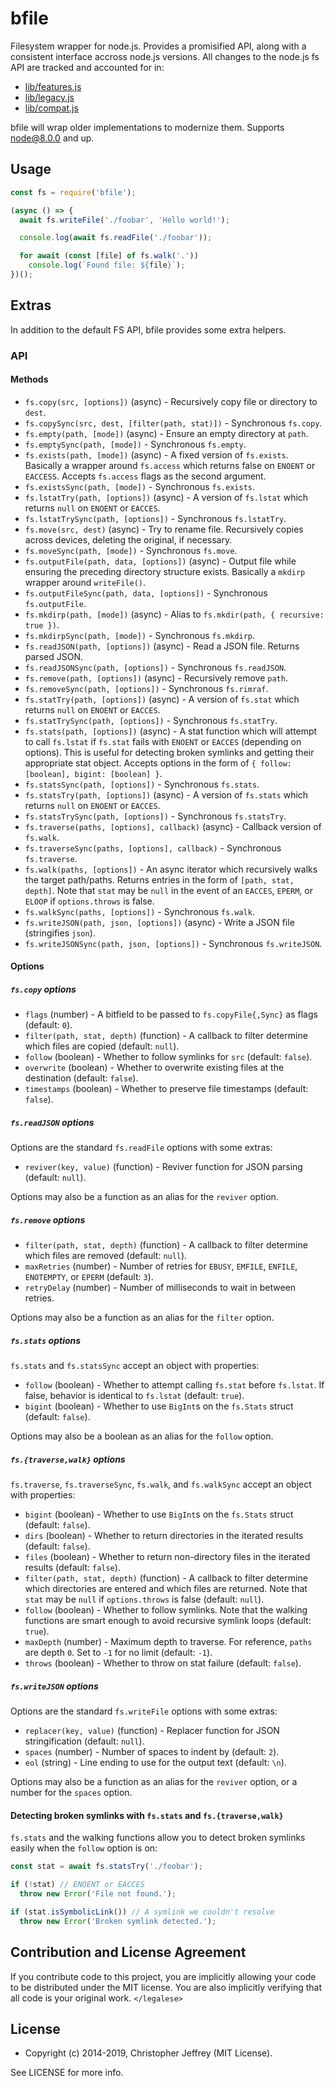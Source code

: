 # bfile

Filesystem wrapper for node.js. Provides a promisified API, along with a
consistent interface accross node.js versions. All changes to the node.js fs
API are tracked and accounted for in:

- [lib/features.js]
- [lib/legacy.js]
- [lib/compat.js]

bfile will wrap older implementations to modernize them. Supports node@8.0.0
and up.

## Usage

``` js
const fs = require('bfile');

(async () => {
  await fs.writeFile('./foobar', 'Hello world!');

  console.log(await fs.readFile('./foobar'));

  for await (const [file] of fs.walk('.'))
    console.log(`Found file: ${file}`);
})();
```

## Extras

In addition to the default FS API, bfile provides some extra helpers.

### API

#### Methods

- `fs.copy(src, [options])` (async) - Recursively copy file or directory to
  `dest`.
- `fs.copySync(src, dest, [filter(path, stat)])` - Synchronous `fs.copy`.
- `fs.empty(path, [mode])` (async) - Ensure an empty directory at `path`.
- `fs.emptySync(path, [mode])` - Synchronous `fs.empty`.
- `fs.exists(path, [mode])` (async) - A fixed version of `fs.exists`. Basically
  a wrapper around `fs.access` which returns false on `ENOENT` or `EACCESS`.
  Accepts `fs.access` flags as the second argument.
- `fs.existsSync(path, [mode])` - Synchronous `fs.exists`.
- `fs.lstatTry(path, [options])` (async) - A version of `fs.lstat` which
  returns `null` on `ENOENT` or `EACCES`.
- `fs.lstatTrySync(path, [options])` - Synchronous `fs.lstatTry`.
- `fs.move(src, dest)` (async) - Try to rename file. Recursively copies across
  devices, deleting the original, if necessary.
- `fs.moveSync(path, [mode])` - Synchronous `fs.move`.
- `fs.outputFile(path, data, [options])` (async) - Output file while ensuring
  the preceding directory structure exists. Basically a `mkdirp` wrapper around
  `writeFile()`.
- `fs.outputFileSync(path, data, [options])` - Synchronous `fs.outputFile`.
- `fs.mkdirp(path, [mode])` (async) - Alias to
  `fs.mkdir(path, { recursive: true })`.
- `fs.mkdirpSync(path, [mode])` - Synchronous `fs.mkdirp`.
- `fs.readJSON(path, [options])` (async) - Read a JSON file. Returns parsed
  JSON.
- `fs.readJSONSync(path, [options])` - Synchronous `fs.readJSON`.
- `fs.remove(path, [options])` (async) - Recursively remove `path`.
- `fs.removeSync(path, [options])` - Synchronous `fs.rimraf`.
- `fs.statTry(path, [options])` (async) - A version of `fs.stat` which returns
  `null` on `ENOENT` or `EACCES`.
- `fs.statTrySync(path, [options])` - Synchronous `fs.statTry`.
- `fs.stats(path, [options])` (async) - A stat function which will attempt to
  call `fs.lstat` if `fs.stat` fails with `ENOENT` or `EACCES` (depending on
  options). This is useful for detecting broken symlinks and getting their
  appropriate stat object. Accepts options in the form of
  `{ follow: [boolean], bigint: [boolean] }`.
- `fs.statsSync(path, [options])` - Synchronous `fs.stats`.
- `fs.statsTry(path, [options])` (async) - A version of `fs.stats` which
  returns `null` on `ENOENT` or `EACCES`.
- `fs.statsTrySync(path, [options])` - Synchronous `fs.statsTry`.
- `fs.traverse(paths, [options], callback)` (async) - Callback version of
  `fs.walk`.
- `fs.traverseSync(paths, [options], callback)` - Synchronous `fs.traverse`.
- `fs.walk(paths, [options])` - An async iterator which recursively walks the
  target path/paths.  Returns entries in the form of `[path, stat, depth]`.
  Note that `stat` may be `null` in the event of an `EACCES`, `EPERM`, or
  `ELOOP` if `options.throws` is false.
- `fs.walkSync(paths, [options])` - Synchronous `fs.walk`.
- `fs.writeJSON(path, json, [options])` (async) - Write a JSON file
  (stringifies `json`).
- `fs.writeJSONSync(path, json, [options])` - Synchronous `fs.writeJSON`.

#### Options

##### `fs.copy` options

- `flags` (number) - A bitfield to be passed to `fs.copyFile{,Sync}` as flags
  (default: `0`).
- `filter(path, stat, depth)` (function) - A callback to filter determine which
  files are copied (default: `null`).
- `follow` (boolean) - Whether to follow symlinks for `src` (default: `false`).
- `overwrite` (boolean) - Whether to overwrite existing files at the
  destination (default: `false`).
- `timestamps` (boolean) - Whether to preserve file timestamps (default:
  `false`).

##### `fs.readJSON` options

Options are the standard `fs.readFile` options with some extras:

- `reviver(key, value)` (function) - Reviver function for JSON parsing
  (default: `null`).

Options may also be a function as an alias for the `reviver` option.

##### `fs.remove` options

- `filter(path, stat, depth)` (function) - A callback to filter determine which
  files are removed (default: `null`).
- `maxRetries` (number) - Number of retries for `EBUSY`, `EMFILE`, `ENFILE`,
  `ENOTEMPTY`, or `EPERM` (default: `3`).
- `retryDelay` (number) - Number of milliseconds to wait in between retries.

Options may also be a function as an alias for the `filter` option.

##### `fs.stats` options

`fs.stats` and `fs.statsSync` accept an object with properties:

- `follow` (boolean) - Whether to attempt calling `fs.stat` before
  `fs.lstat`. If false, behavior is identical to `fs.lstat` (default: `true`).
- `bigint` (boolean) - Whether to use `BigInt`s on the `fs.Stats` struct
  (default: `false`).

Options may also be a boolean as an alias for the `follow` option.

##### `fs.{traverse,walk}` options

`fs.traverse`, `fs.traverseSync`, `fs.walk`, and `fs.walkSync` accept an object
with properties:

- `bigint` (boolean) - Whether to use `BigInt`s on the `fs.Stats` struct
  (default: `false`).
- `dirs` (boolean) - Whether to return directories in the iterated results
  (default: `false`).
- `files` (boolean) - Whether to return non-directory files in the iterated
  results (default: `false`).
- `filter(path, stat, depth)` (function) - A callback to filter determine which
  directories are entered and which files are returned. Note that `stat` may be
  `null` if `options.throws` is false (default: `null`).
- `follow` (boolean) - Whether to follow symlinks. Note that the walking
  functions are smart enough to avoid recursive symlink loops (default:
  `true`).
- `maxDepth` (number) - Maximum depth to traverse. For reference, `paths` are
  depth `0`.  Set to `-1` for no limit (default: `-1`).
- `throws` (boolean) - Whether to throw on stat failure (default: `false`).

##### `fs.writeJSON` options

Options are the standard `fs.writeFile` options with some extras:

- `replacer(key, value)` (function) - Replacer function for JSON
  stringification (default: `null`).
- `spaces` (number) - Number of spaces to indent by (default: `2`).
- `eol` (string) - Line ending to use for the output text (default: `\n`).

Options may also be a function as an alias for the `reviver` option, or a
number for the `spaces` option.

#### Detecting broken symlinks with `fs.stats` and `fs.{traverse,walk}`

`fs.stats` and the walking functions allow you to detect broken symlinks easily
when the `follow` option is on:

``` js
const stat = await fs.statsTry('./foobar');

if (!stat) // ENOENT or EACCES
  throw new Error('File not found.');

if (stat.isSymbolicLink()) // A symlink we couldn't resolve
  throw new Error('Broken symlink detected.');
```

## Contribution and License Agreement

If you contribute code to this project, you are implicitly allowing your code
to be distributed under the MIT license. You are also implicitly verifying that
all code is your original work. `</legalese>`

## License

- Copyright (c) 2014-2019, Christopher Jeffrey (MIT License).

See LICENSE for more info.

[lib/features.js]: https://github.com/bcoin-org/bfile/blob/master/lib/features.js
[lib/legacy.js]: https://github.com/bcoin-org/bfile/blob/master/lib/legacy.js
[lib/compat.js]: https://github.com/bcoin-org/bfile/blob/master/lib/compat.js
